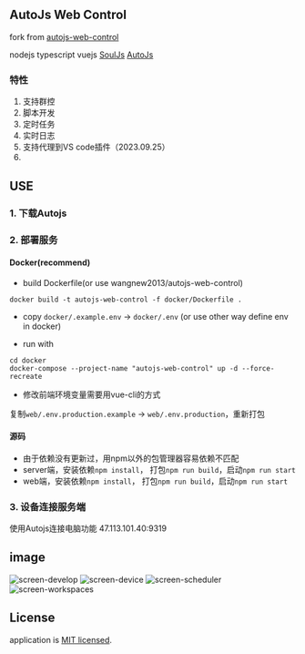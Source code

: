 ## AutoJs Web Control

fork from [autojs-web-control](https://github.com/zrk1993/autojs-web-control)

nodejs typescript vuejs  [SoulJs](https://github.com/zrk1993/souljs) [AutoJs](https://github.com/hyb1996/Auto.js)

### 特性

1. 支持群控
2. 脚本开发
3. 定时任务
4. 实时日志
5. 支持代理到VS code插件（2023.09.25）
6.

## USE

### 1. 下载Autojs

### 2. 部署服务

#### Docker(recommend)

+ build Dockerfile(or use wangnew2013/autojs-web-control)
```
docker build -t autojs-web-control -f docker/Dockerfile .
```

+ copy `docker/.example.env` -> `docker/.env` (or use other way define env in docker)

+ run with
```
cd docker
docker-compose --project-name "autojs-web-control" up -d --force-recreate
```

+ 修改前端环境变量需要用vue-cli的方式

复制`web/.env.production.example` -> `web/.env.production`，重新打包

#### 源码

+ 由于依赖没有更新过，用npm以外的包管理器容易依赖不匹配
+ server端，安装依赖`npm install`， 打包`npm run build`，启动`npm run start`
+ web端，安装依赖`npm install`， 打包`npm run build`，启动`npm run start`

### 3. 设备连接服务端

使用Autojs连接电脑功能 47.113.101.40:9319

## image

![screen-develop](https://raw.githubusercontent.com/zrk1993/autojs-web-control/master/image/develop.png)
![screen-device](https://raw.githubusercontent.com/zrk1993/autojs-web-control/master/image/device.png)
![screen-scheduler](https://raw.githubusercontent.com/zrk1993/autojs-web-control/master/image/scheduler.png)
![screen-workspaces](https://raw.githubusercontent.com/zrk1993/autojs-web-control/master/image/workspaces.png)

## License

application is [MIT licensed](LICENSE).
